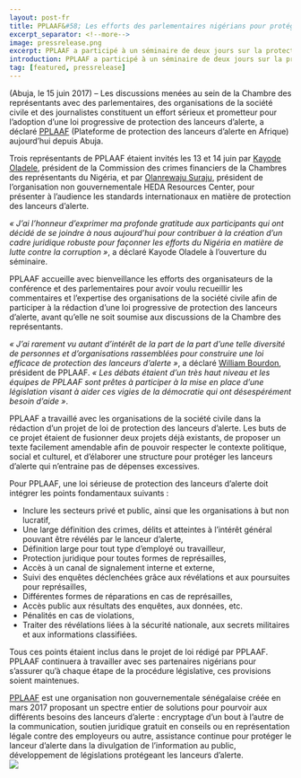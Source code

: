 ```yaml
---
layout: post-fr
title: PPLAAF&#58; Les efforts des parlementaires nigérians pour protéger les lanceurs d’alerte méritent d’être soutenus
excerpt_separator: <!--more-->
image: pressrelease.png
excerpt: PPLAAF a participé à un séminaire de deux jours sur la protection juridique des lanceurs d’alerte
introduction: PPLAAF a participé à un séminaire de deux jours sur la protection juridique des lanceurs d’alerte
tag: [featured, pressrelease]
---
```


(Abuja, le 15 juin 2017) – Les discussions menées au sein de la Chambre des représentants avec des parlementaires, des organisations de la société civile et des journalistes constituent un effort sérieux et prometteur pour l’adoption d’une loi progressive de protection des lanceurs d’alerte, a déclaré [PPLAAF](https://pplaaf.org) (Plateforme de protection des lanceurs d’alerte en Afrique) aujourd’hui depuis Abuja. 

Trois représentants de PPLAAF étaient invités les 13 et 14 juin par [Kayode Oladele](https://en.wikipedia.org/wiki/Kayode_Oladele), président de la Commission des crimes financiers de la Chambres des représentants du Nigéria, et par [Olanrewaju Suraju](https://twitter.com/larryk371), président de l’organisation non gouvernementale HEDA Resources Center, pour présenter à l’audience les standards internationaux en matière de protection des lanceurs d’alerte. 

_« J’ai l’honneur d’exprimer ma profonde gratitude aux participants qui ont décidé de se joindre à nous aujourd’hui pour contribuer à la création d’un cadre juridique robuste pour façonner les efforts du Nigéria en matière de lutte contre la corruption »_, a déclaré Kayode Oladele à l’ouverture du séminaire. 

PPLAAF accueille avec bienveillance les efforts des organisateurs de la conférence et des parlementaires pour avoir voulu recueillir les commentaires et l’expertise des organisations de la société civile afin de participer à la rédaction d’une loi progressive de protection des lanceurs d’alerte, avant qu’elle ne soit soumise aux discussions de la Chambre des représentants.

_« J’ai rarement vu autant d’intérêt de la part de la part d’une telle diversité de personnes et d’organisations rassemblées pour construire une loi efficace de protection des lanceurs d’alerte »_, a déclaré [William Bourdon](https://pplaaf.org/who-we-are.html), président de PPLAAF. _« Les débats étaient d’un très haut niveau et les équipes de PPLAAF sont prêtes à participer à la mise en place d’une législation visant à aider ces vigies de la démocratie qui ont désespérément besoin d’aide »_.

PPLAAF a travaillé avec les organisations de la société civile dans la rédaction d’un projet de loi de protection des lanceurs d’alerte. Les buts de ce projet étaient de fusionner deux projets déjà existants, de proposer un texte facilement amendable afin de pouvoir respecter le contexte politique, social et culturel, et d’élaborer une structure pour protéger les lanceurs d’alerte qui n’entraine pas de dépenses excessives. 

Pour PPLAAF, une loi sérieuse de protection des lanceurs d’alerte doit intégrer les points fondamentaux suivants :
-	Inclure les secteurs privé et public, ainsi que les organisations à but non lucratif,
-	Une large définition des crimes, délits et atteintes à l’intérêt général pouvant être révélés par le lanceur d’alerte,
-	Définition large pour tout type d’employé ou travailleur,
-	Protection juridique pour toutes formes de représailles,
-	Accès à un canal de signalement interne et externe,
-	Suivi des enquêtes déclenchées grâce aux révélations et aux poursuites pour représailles,
-	Différentes formes de réparations en cas de représailles,
-	Accès public aux résultats des enquêtes, aux données, etc.
-	Pénalités en cas de violations,
-	Traiter des révélations liées à la sécurité nationale, aux secrets militaires et aux informations classifiées. 

Tous ces points étaient inclus dans le projet de loi rédigé par PPLAAF. PPLAAF continuera à travailler avec ses partenaires nigérians pour s’assurer qu’à chaque étape de la procédure législative, ces provisions soient maintenues.

[PPLAAF](https://pplaaf.org/faq.html) est une organisation non gouvernementale sénégalaise créée en mars 2017 proposant un spectre entier de solutions pour pourvoir aux différents besoins des lanceurs d’alerte : encryptage d’un bout à l’autre de la communication, soutien juridique gratuit en conseils ou en représentation légale contre des employeurs ou autre, assistance continue pour protéger le lanceur d’alerte dans la divulgation de l’information au public, développement de législations protégeant les lanceurs d’alerte. 
<br>
<img class="img-responsive img-post center-block" src="/img/posts/nigeria-seminar-1.jpg">

<br>
